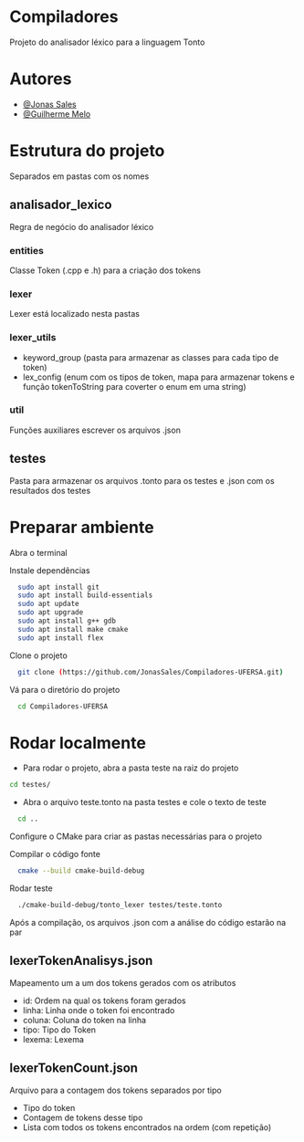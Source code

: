 
# Compiladores
Projeto do analisador léxico para a linguagem Tonto


# Autores

- [@Jonas Sales](https://www.github.com/JonasSales)
- [@Guilherme Melo](https://github.com/glhermeMelo)


# Estrutura do projeto
Separados em pastas com os nomes

## analisador_lexico
Regra de negócio do analisador léxico

### entities
Classe Token (.cpp e .h) para a criação dos tokens

### lexer
Lexer está localizado nesta pastas

### lexer_utils

- keyword_group (pasta para armazenar as classes para cada tipo de token)
- lex_config (enum com os tipos de token, mapa para armazenar tokens e função tokenToString para coverter o enum em uma string)

### util
Funções auxiliares escrever os arquivos .json

## testes
Pasta para armazenar os arquivos .tonto para os testes e .json com os resultados dos testes

# Preparar ambiente

Abra o terminal

Instale dependências

```bash
  sudo apt install git
  sudo apt install build-essentials
  sudo apt update
  sudo apt upgrade
  sudo apt install g++ gdb
  sudo apt install make cmake
  sudo apt install flex 
```

Clone o projeto

```bash
  git clone (https://github.com/JonasSales/Compiladores-UFERSA.git)
```

Vá para o diretório do projeto

```bash
  cd Compiladores-UFERSA
```


# Rodar localmente

- Para rodar o projeto, abra a pasta teste na raiz do projeto
```bash
cd testes/
```

- Abra o arquivo teste.tonto na pasta testes e cole o texto de teste

```bash
  cd ..
```

Configure o CMake para criar as pastas necessárias para o projeto

Compilar o código fonte

```bash
  cmake --build cmake-build-debug
```

Rodar teste

```bash
  ./cmake-build-debug/tonto_lexer testes/teste.tonto
```

Após a compilação, os arquivos .json com a análise do código estarão na par

## lexerTokenAnalisys.json
Mapeamento um a um dos tokens gerados com os atributos
- id: Ordem na qual os tokens foram gerados
- linha: Linha onde o token foi encontrado
- coluna: Coluna do token na linha
- tipo: Tipo do Token
- lexema: Lexema

## lexerTokenCount.json
Arquivo para a contagem dos tokens separados por tipo
- Tipo do token
- Contagem de tokens desse tipo
- Lista com todos os tokens encontrados na ordem (com repetição)